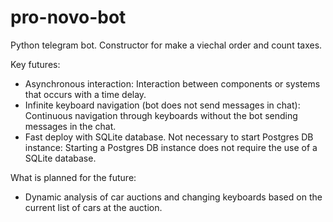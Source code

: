 # pro-novo-bot

Python telegram bot. Constructor for make a viechal order and count taxes.

Key futures:

- Asynchronous interaction: Interaction between components or systems that occurs with a time delay.
- Infinite keyboard navigation (bot does not send messages in chat): Continuous navigation through keyboards without the
  bot sending messages in the chat.
- Fast deploy with SQLite database. Not necessary to start Postgres DB instance: Starting a Postgres DB instance does
  not require the use of a SQLite database.

What is planned for the future:

- Dynamic analysis of car auctions and changing keyboards based on the current list of cars at the auction.


